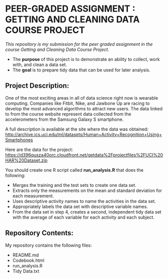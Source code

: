 # PEER-GRADED ASSIGNMENT : GETTING AND CLEANING DATA COURSE PROJECT
*This repository is my submission for the peer graded assignment in the course Getting and Cleaning Data Course Project.*

- The **purpose** of this project is to demonstrate an ability to collect, work with, and clean a data set.   
- The **goal** is to prepare tidy data that can be used for later analysis.   

## Project Description:
One of the most exciting areas in all of data science right now is wearable computing. Companies like Fitbit, Nike, and Jawbone Up are racing to develop the most advanced algorithms to attract new users. The data linked to from the course website represent data collected from the accelerometers from the Samsung Galaxy S smartphone. 

A full description is available at the site where the data was obtained:
http://archive.ics.uci.edu/ml/datasets/Human+Activity+Recognition+Using+Smartphones 

Here are the data for the project:
https://d396qusza40orc.cloudfront.net/getdata%2Fprojectfiles%2FUCI%20HAR%20Dataset.zip  

You should create one R script called **run_analysis.R** that does the following: 

- Merges the training and the test sets to create one data set.    
- Extracts only the measurements on the mean and standard deviation for each measurement.   
- Uses descriptive activity names to name the activities in the data set.  
- Appropriately labels the data set with descriptive variable names.   
- From the data set in step 4, creates a second, independent tidy data set with the average of each variable for each activity and each subject.  

## Repository Contents:
My repository contains the following files:
- README.md   
- Codebook.html  
- run_analysis.R
- Tidy Data.txt   

